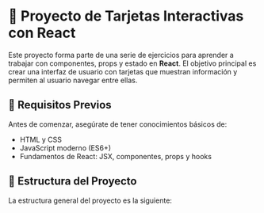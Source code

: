 # 🚀 Proyecto de Tarjetas Interactivas con React

Este proyecto forma parte de una serie de ejercicios para aprender a trabajar con componentes, props y estado en **React**. El objetivo principal es crear una interfaz de usuario con tarjetas que muestran información y permiten al usuario navegar entre ellas.

## 🧠 Requisitos Previos

Antes de comenzar, asegúrate de tener conocimientos básicos de:
- HTML y CSS
- JavaScript moderno (ES6+)
- Fundamentos de React: JSX, componentes, props y hooks

## 📁 Estructura del Proyecto

La estructura general del proyecto es la siguiente:

